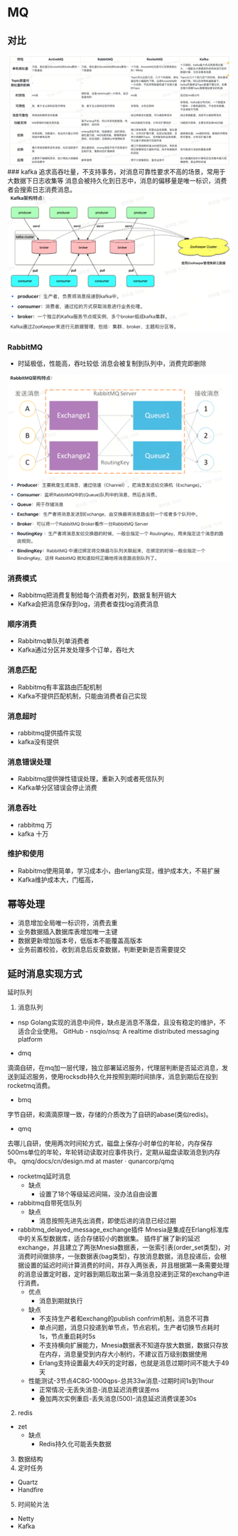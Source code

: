# MQ

## 对比
<img src=".\image\4.png" alt="4" />
### kafka
追求高吞吐量，不支持事务，对消息可靠性要求不高的场景，常用于大数据下日志收集等
消息会被持久化到日志中，消息的偏移量是唯一标识，消费者会搜索日志消费消息。
<img src=".\image\3.png" alt="3" />

### RabbitMQ
* 时延极低，性能高，吞吐较低
消息会被复制到队列中，消费完即删除
<img src=".\image\2.png" alt="2" />


### 消费模式
* Rabbitmq把消费复制给每个消费者对列，数据复制开销大
* Kafka会把消息保存到log，消费者查找log消费消息

### 顺序消费
* Rabbitmq单队列单消费者
* Kafka通过分区并发处理多个订单，吞吐大

### 消息匹配
* Rabbitmq有丰富路由匹配机制
* Kafka不提供匹配机制，只能由消费者自己实现

### 消息超时
* rabbitmq提供插件实现
* kafka没有提供


### 消息错误处理
* Rabbitmq提供弹性错误处理，重新入列或者死信队列
* Kafka单分区错误会停止消费

### 消息吞吐
* rabbitmq 万
* kafka 十万


### 维护和使用
* Rabbitmq使用简单，学习成本小，由erlang实现，维护成本大，不易扩展
* Kafka维护成本大，门槛高，


## 幂等处理
* 消息增加全局唯一标识符，消费去重
* 业务数据插入数据库表增加唯一主键
* 数据更新增加版本号，低版本不能覆盖高版本
* 业务前置校验，收到消息后反查数据，判断更新是否需要提交

## 延时消息实现方式
延时队列

1. 消息队列
* nsp
Golang实现的消息中间件，缺点是消息不落盘，且没有稳定的维护，不适合企业使用。
GitHub - nsqio/nsq: A realtime distributed messaging platform

* dmq

滴滴自研，在mq加一层代理，独立部署延迟服务，代理层判断是否延迟消息，发送到延迟服务，使用rocksdb持久化并按照到期时间排序，消息到期后在投到rocketmq消费。

* bmq

字节自研，和滴滴原理一致，存储的介质改为了自研的abase(类似redis)。

* qmq

去哪儿自研，使用两次时间轮方式，磁盘上保存小时单位的年轮，内存保存500ms单位的年轮，年轮转动读取对应事件执行，定期从磁盘读取消息到内存中。
qmq/docs/cn/design.md at master · qunarcorp/qmq

* rocketmq延时消息
    * 缺点
        * 设置了18个等级延迟间隔，没办法自由设置
* rabbitmq自带死信队列
    * 缺点
        * 消息按照先进先出消费，即使后进的消息已经过期
* rabbitmq_delayed_message_exchange插件
Mnesia是集成在Erlang标准库中的关系型数据库，适合存储较小的数据集。
插件扩展了新的延迟exchange，并且建立了两张Mnesia数据表，一张索引表(order_set类型)，对消费时间做排序，一张数据表(bag类型)，存放消息数据，消息投递后，会根据设置的延迟时间计算消费的时间，并存入两张表，并且根据第一条需要处理的消息设置定时器，定时器到期后取出第一条消息投递到正常的exchang中进行消费。
    * 优点
        * 消息到期就执行
    * 缺点
        * 不支持生产者和exchang的publish confrim机制，消息不可靠
        * 单点问题，消息只投递到单节点，节点宕机，生产者切换节点耗时1s，节点重启耗时5s
        * 不支持横向扩展能力，Mnesia数据表不知道存放大数据，数据只存放在内存，消息量受到内存大小制约，不建议百万级别数据使用
        * Erlang支持设置最大49天的定时器，也就是消息过期时间不能大于49天
    * 性能测试-3节点4C8G-1000qps-总共33w消息-过期时间1s到1hour
        * 正常情况-无丢失消息-消息延迟消费误差ms
        * 叠加两次实例重启-丢失消息(500)-消息延迟消费误差30s

2. redis
* zet
    * 缺点
        * Redis持久化可能丢失数据
3. 数据结构
4. 定时任务
* Quartz
* Handfire
5. 时间轮片法
* Netty
* Kafka